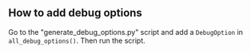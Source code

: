 ## How to add debug options

Go to the "generate_debug_options.py" script and add a `DebugOption` in `all_debug_options()`. Then run the script.
